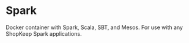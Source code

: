 # Spark

Docker container with Spark, Scala, SBT, and Mesos. For use with any ShopKeep Spark applications.
